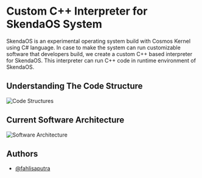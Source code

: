 ﻿# Custom C++ Interpreter for SkendaOS System

SkendaOS is an experimental operating system build with Cosmos Kernel using C# language. In case to make the system can run customizable software that developers build, we create a custom C++ based interpreter for SkendaOS. This interpreter can run C++ code in runtime environment of SkendaOS.

## Understanding The Code Structure
![Code Structures](/Resources/Architecture/Code_Structures.jpg)

## Current Software Architecture
![Software Architecture](/Resources/Architecture/Sofrware_Architecture.jpg)

## Authors
- [@fahlisaputra](https://www.github.com/fahlisaputra)